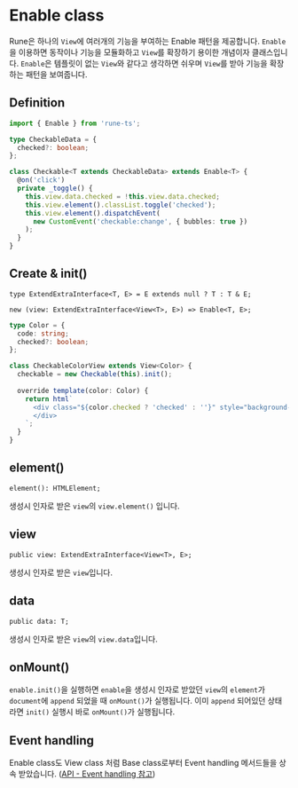 # Enable class

Rune은 하나의 `View`에 여러개의 기능을 부여하는 Enable 패턴을 제공합니다. `Enable`을 이용하면 동작이나 기능을 모듈화하고 `View`를 확장하기 용이한 개념이자 클래스입니다. `Enable`은 템플릿이 없는 `View`와 같다고 생각하면 쉬우며 `View`를 받아 기능을 확장하는 패턴을 보여줍니다.

## Definition

```typescript
import { Enable } from 'rune-ts';

type CheckableData = {
  checked?: boolean;
};

class Checkable<T extends CheckableData> extends Enable<T> {
  @on('click')
  private _toggle() {
    this.view.data.checked = !this.view.data.checked;
    this.view.element().classList.toggle('checked');
    this.view.element().dispatchEvent(
      new CustomEvent('checkable:change', { bubbles: true })
    );
  }
}
```

## Create & init()
```
type ExtendExtraInterface<T, E> = E extends null ? T : T & E;

new (view: ExtendExtraInterface<View<T>, E>) => Enable<T, E>;
```

```typescript
type Color = {
  code: string;
  checked?: boolean;
};

class CheckableColorView extends View<Color> {
  checkable = new Checkable(this).init();
  
  override template(color: Color) {
    return html`
      <div class="${color.checked ? 'checked' : ''}" style="background-color: ${color.code}">
      </div>
    `;
  }
}
```

## element()

`element(): HTMLElement;`

생성시 인자로 받은 `view`의 `view.element()` 입니다.

## view

`public view: ExtendExtraInterface<View<T>, E>;`

생성시 인자로 받은 `view`입니다.

## data

`public data: T;`

생성시 인자로 받은 `view`의 `view.data`입니다.

## onMount()

`enable.init()`을 실행하면 `enable`을 생성시 인자로 받았던 `view`의 `element`가 `document`에 `append` 되었을 때 `onMount()`가 실행됩니다. 이미 `append` 되어있던 상태라면 `init()` 실행시 바로 `onMount()`가 실행됩니다.

## Event handling

Enable class도 View class 처럼 Base class로부터 Event handling 메서드들을 상속 받았습니다. ([API - Event handling 참고](/api/event.html))

